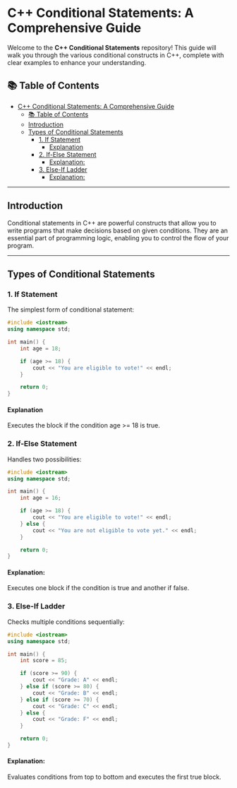 # C++ Conditional Statements: A Comprehensive Guide

Welcome to the **C++ Conditional Statements** repository! This guide will walk you through the various conditional constructs in C++, complete with clear examples to enhance your understanding.

## 📚 Table of Contents
- [C++ Conditional Statements: A Comprehensive Guide](#c-conditional-statements-a-comprehensive-guide)
  - [📚 Table of Contents](#-table-of-contents)
  - [Introduction](#introduction)
  - [Types of Conditional Statements](#types-of-conditional-statements)
    - [1. If Statement](#1-if-statement)
      - [Explanation](#explanation)
    - [2. If-Else Statement](#2-if-else-statement)
      - [Explanation:](#explanation-1)
    - [3. Else-If Ladder](#3-else-if-ladder)
      - [Explanation:](#explanation-2)

---

## Introduction

Conditional statements in C++ are powerful constructs that allow you to write programs that make decisions based on given conditions. They are an essential part of programming logic, enabling you to control the flow of your program.

---

## Types of Conditional Statements

### 1. If Statement
The simplest form of conditional statement:
```cpp
#include <iostream>
using namespace std;

int main() {
    int age = 18;

    if (age >= 18) {
        cout << "You are eligible to vote!" << endl;
    }

    return 0;
}
```
#### Explanation
Executes the block if the condition age >= 18 is true.

### 2. If-Else Statement
Handles two possibilities:
```cpp
#include <iostream>
using namespace std;

int main() {
    int age = 16;

    if (age >= 18) {
        cout << "You are eligible to vote!" << endl;
    } else {
        cout << "You are not eligible to vote yet." << endl;
    }

    return 0;
}
```
#### Explanation: 
Executes one block if the condition is true and another if false.

### 3. Else-If Ladder
Checks multiple conditions sequentially:
```cpp
#include <iostream>
using namespace std;

int main() {
    int score = 85;

    if (score >= 90) {
        cout << "Grade: A" << endl;
    } else if (score >= 80) {
        cout << "Grade: B" << endl;
    } else if (score >= 70) {
        cout << "Grade: C" << endl;
    } else {
        cout << "Grade: F" << endl;
    }

    return 0;
}
```

#### Explanation: 
Evaluates conditions from top to bottom and executes the first true block.


